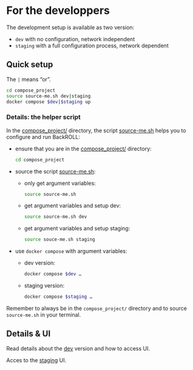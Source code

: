 # For the developpers

The development setup is available as two version:

- `dev` with no configuration, network independent
- `staging` with a full configuration process, network dependent

## Quick setup

The `|` means “or”.

```bash
cd compose_project
source source-me.sh dev|staging
docker compose $dev|$staging up
```

### Details: the helper script

In the [compose_project/](.) directory, the script [source-me.sh](./source-me.sh) helps you to configure and run BackROLL:

- ensure that you are in the [compose_project/](.) directory:

  ```bash
  cd compose_project
  ```

- source the script [source-me.sh](./source-me.sh):
  - only get argument variables:
    ```bash
    source source-me.sh
    ```
  - get argument variables and setup dev:
    ```bash
    source source-me.sh dev
    ```
  - get argument variables and setup staging:
    ```bash
    source souce-me.sh staging
    ```
- use `docker compose` with argument variables:
  - dev version:
    ```bash
    docker compose $dev …
    ```
  - staging version:
    ```bash
    docker compose $staging …
    ```

Remember to always be in the `compose_project/` directory and to source `source-me.sh` in your terminal.

## Details & UI

Read details about the [dev](./dev.md) version and how to access UI.

Acces to the [staging](./staging.md) UI.
